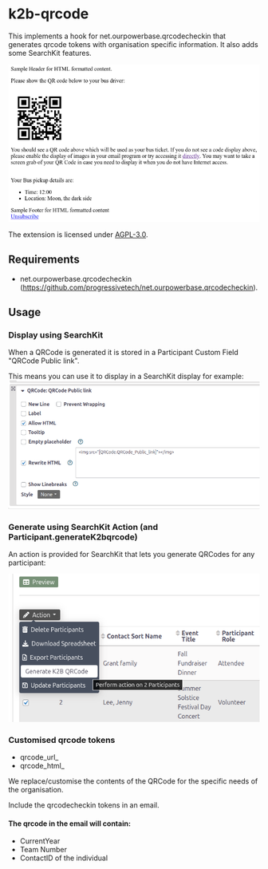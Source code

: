 # k2b-qrcode

This implements a hook for net.ourpowerbase.qrcodecheckin that generates qrcode tokens with organisation specific information.
It also adds some SearchKit features.

![Screenshot](docs/images/screenshot.png)

The extension is licensed under [AGPL-3.0](LICENSE.txt).

## Requirements

* net.ourpowerbase.qrcodecheckin (https://github.com/progressivetech/net.ourpowerbase.qrcodecheckin).

## Usage

### Display using SearchKit

When a QRCode is generated it is stored in a Participant Custom Field "QRCode Public link".

This means you can use it to display in a SearchKit display for example:
![searchkit displaying qrcode](docs/images/qrcodesearchkitdisplay.png)

### Generate using SearchKit Action (and Participant.generateK2bqrcode)

An action is provided for SearchKit that lets you generate QRCodes for any participant:

![searchkit generate qrcode action](docs/images/qrcodesearchkitaction.png)

### Customised qrcode tokens

* qrcode_url_<eventID>
* qrcode_html_<eventID>

We replace/customise the contents of the QRCode for the specific needs of the organisation.

Include the qrcodecheckin tokens in an email.
  
#### The qrcode in the email will contain:

* CurrentYear
* Team Number
* ContactID of the individual
